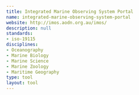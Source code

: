 ```yaml
---
title: Integrated Marine Observing System Portal
name: integrated-marine-observing-system-portal
website: http://imos.aodn.org.au/imos/
description: null
standards:
- iso-19115
disciplines:
- Oceanography
- Marine Biology
- Marine Science
- Marine Zoology
- Maritime Geography
type: tool
layout: tool
---
```


